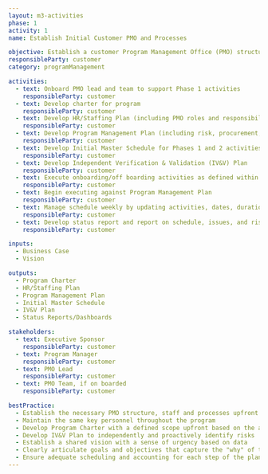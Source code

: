 ```yaml
---
layout: m3-activities
phase: 1
activity: 1
name: Establish Initial Customer PMO and Processes

objective: Establish a customer Program Management Office (PMO) structure as well as supporting PMO processes to manage and oversee program activities.
responsibleParty: customer
category: programManagement

activities:
  - text: Onboard PMO lead and team to support Phase 1 activities
    responsibleParty: customer
  - text: Develop charter for program
    responsibleParty: customer
  - text: Develop HR/Staffing Plan (including PMO roles and responsibilities)
    responsibleParty: customer
  - text: Develop Program Management Plan (including risk, procurement, cost, communications/stakeholder, and quality)
    responsibleParty: customer
  - text: Develop Initial Master Schedule for Phases 1 and 2 activities
    responsibleParty: customer
  - text: Develop Independent Verification & Validation (IV&V) Plan
    responsibleParty: customer
  - text: Execute onboarding/off boarding activities as defined within the HR/Staffing Plan
    responsibleParty: customer
  - text: Begin executing against Program Management Plan
    responsibleParty: customer
  - text: Manage schedule weekly by updating activities, dates, duration, and dependencies in conjunction with activity owners
    responsibleParty: customer
  - text: Develop status report and report on schedule, issues, and risks
    responsibleParty: customer

inputs:
  - Business Case
  - Vision

outputs:
  - Program Charter
  - HR/Staffing Plan
  - Program Management Plan
  - Initial Master Schedule
  - IV&V Plan
  - Status Reports/Dashboards

stakeholders:
  - text: Executive Sponsor
    responsibleParty: customer
  - text: Program Manager
    responsibleParty: customer
  - text: PMO Lead
    responsibleParty: customer
  - text: PMO Team, if on boarded
    responsibleParty: customer

bestPractice:
  - Establish the necessary PMO structure, staff and processes upfront as it will set the stage for the remainder of the migration
  - Maintain the same key personnel throughout the program
  - Develop Program Charter with a defined scope upfront based on the agreed upon vision; the Initial Schedule should be flexible and closely monitored for necessary updates
  - Develop IV&V Plan to independently and proactively identify risks
  - Establish a shared vision with a sense of urgency based on data
  - Clearly articulate goals and objectives that capture the "why" of the change and a high level statement of future activities
  - Ensure adequate scheduling and accounting for each step of the plan
---
```

